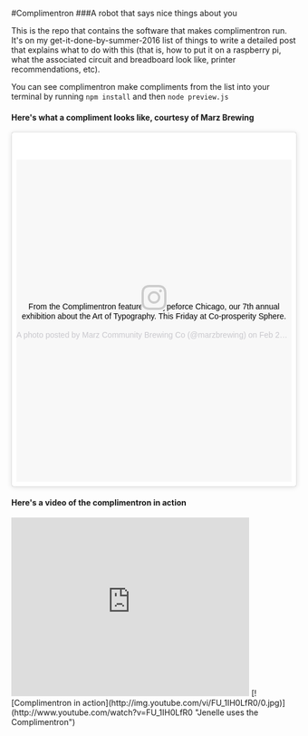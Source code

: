 #Complimentron
###A robot that says nice things about you

This is the repo that contains the software that makes complimentron run. It's on my get-it-done-by-summer-2016 list of things to write a detailed post that explains what to do with this (that is, how to put it on a raspberry pi, what the associated circuit and breadboard look like, printer recommendations, etc).

You can see complimentron make compliments from the list into your terminal by running `npm install` and then `node preview.js` 

#### Here's what a compliment looks like, courtesy of Marz Brewing
<blockquote class="instagram-media" data-instgrm-captioned data-instgrm-version="7" style=" background:#FFF; border:0; border-radius:3px; box-shadow:0 0 1px 0 rgba(0,0,0,0.5),0 1px 10px 0 rgba(0,0,0,0.15); margin: 1px; max-width:658px; padding:0; width:99.375%; width:-webkit-calc(100% - 2px); width:calc(100% - 2px);"><div style="padding:8px;"> <div style=" background:#F8F8F8; line-height:0; margin-top:40px; padding:50.0% 0; text-align:center; width:100%;"> <img src= "data:image/png;base64,iVBORw0KGgoAAAANSUhEUgAAACwAAAAsCAMAAAApWqozAAAABGdBTUEAALGPC/xhBQAAAAFzUkdCAK7OHOkAAAAMUExURczMzPf399fX1+bm5mzY9AMAAADiSURBVDjLvZXbEsMgCES5/P8/t9FuRVCRmU73JWlzosgSIIZURCjo/ad+EQJJB4Hv8BFt+IDpQoCx1wjOSBFhh2XssxEIYn3ulI/6MNReE07UIWJEv8UEOWDS88LY97kqyTliJKKtuYBbruAyVh5wOHiXmpi5we58Ek028czwyuQdLKPG1Bkb4NnM+VeAnfHqn1k4+GPT6uGQcvu2h2OVuIf/gWUFyy8OWEpdyZSa3aVCqpVoVvzZZ2VTnn2wU8qzVjDDetO90GSy9mVLqtgYSy231MxrY6I2gGqjrTY0L8fxCxfCBbhWrsYYAAAAAElFTkSuQmCC" style="display:block; height:44px; margin:0 auto -44px; position:relative; top:-22px; width:44px;"></img><p style=" margin:8px 0 0 0; padding:0 4px;"> <a href="https://www.instagram.com/p/BCKCmQUgs-p/" style=" color:#000; font-family:Arial,sans-serif; font-size:14px; font-style:normal; font-weight:normal; line-height:17px; text-decoration:none; word-wrap:break-word;" target="_blank">From the Complimentron featured at Typeforce Chicago, our 7th annual exhibition about the Art of Typography. This Friday at Co-prosperity Sphere.</a></p> <p style=" color:#c9c8cd; font-family:Arial,sans-serif; font-size:14px; line-height:17px; margin-bottom:0; margin-top:8px; overflow:hidden; padding:8px 0 7px; text-align:center; text-overflow:ellipsis; white-space:nowrap;">A photo posted by Marz Community Brewing Co (@marzbrewing) on <time style=" font-family:Arial,sans-serif; font-size:14px; line-height:17px;" datetime="2016-02-24T05:14:08+00:00">Feb 23, 2016 at 9:14pm PST</time></p></div></blockquote>
<script async defer src="//platform.instagram.com/en_US/embeds.js"></script>

#### Here's a video of the complimentron in action
<iframe width="420" height="315" src="https://www.youtube.com/embed/" frameborder="0" allowfullscreen></iframe>
[![Complimentron in action](http://img.youtube.com/vi/FU_1IH0LfR0/0.jpg)](http://www.youtube.com/watch?v=FU_1IH0LfR0 "Jenelle uses the Complimentron")
